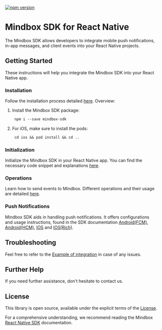 
[![npm version](https://badge.fury.io/js/mindbox-sdk.svg)](https://www.npmjs.com/package/mindbox-sdk)

# Mindbox SDK for React Native

The Mindbox SDK allows developers to integrate mobile push notifications, in-app messages, and client events into your React Native projects.

## Getting Started

These instructions will help you integrate the Mindbox SDK into your React Native app.

### Installation

Follow the installation process detailed [here](https://developers.mindbox.ru/docs/add-sdk-react-native). Overview:

1. Install the Mindbox SDK package:
   ```markdown
    npm i --save mindbox-sdk
    ```

2. For iOS, make sure to install the pods:
   ```markdown
    cd ios && pod install && cd ..
    ```

### Initialization

Initialize the Mindbox SDK in your React Native app. You can find the necessary code snippet and explanations [here](https://developers.mindbox.ru/docs/sdk-initialization-react-native).

### Operations

Learn how to send events to Mindbox. Different operations and their usage are detailed [here](https://developers.mindbox.ru/docs/integration-actions-react-native).

### Push Notifications

Mindbox SDK aids in handling push notifications. It offers configurations and usage instructions, found in the SDK documentation [Android(FCM)](https://developers.mindbox.ru/docs/firebase-send-push-notifications-react-native), [Android(HCM)](https://developers.mindbox.ru/docs/huawei-send-push-notifications-react-native), [IOS](https://developers.mindbox.ru/docs/ios-send-push-notifications-react-native) and [IOS(Rich)](https://developers.mindbox.ru/docs/ios-send-rich-push-react-native).

## Troubleshooting

Feel free to refer to the [Example of integration](https://github.com/mindbox-cloud/react-native-sdk/tree/example) in case of any issues.

## Further Help

If you need further assistance, don't hesitate to contact us.

## License

This library is open source, available under the explicit terms of the [License](https://github.com/mindbox-cloud/react-native-sdk/blob/master/LICENSE.md).

For a comprehensive understanding, we recommend reading the Mindbox [React Native SDK](https://developers.mindbox.ru/docs/react-native-sdk-integration) documentation.
